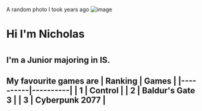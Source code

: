 <h> A random photo I took years ago </h>
![image](https://github.com/hwacc-y/hwacc-y.github.io/tree/main/assets/jpgs/default.jpg) 


<h1> Hi I'm Nicholas <h1>
<h2> I'm a Junior majoring in IS. <h2>

**My favourite games are**
| Ranking | Games |
|----------|----------|
| 1 | Control |
| 2 | Baldur's Gate 3 | 
| 3 | Cyberpunk 2077 | 
